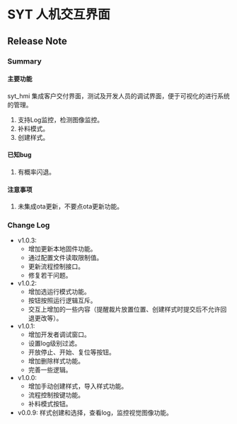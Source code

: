 # SYT 人机交互界面
## Release Note
### Summary
#### 主要功能
syt_hmi 集成客户交付界面，测试及开发人员的调试界面，便于可视化的进行系统的管理。

1. 支持Log监控，检测图像监控。
2. 补料模式。
3. 创建样式。

#### 已知bug
1. 有概率闪退。
#### 注意事项
1. 未集成ota更新，不要点ota更新功能。

### Change Log
- v1.0.3:
    - 增加更新本地固件功能。
    - 通过配置文件读取限制值。
    - 更新流程控制接口。
    - 修复若干问题。
- v1.0.2:
    - 增加选运行模式功能。
    - 按钮按照运行逻辑互斥。
    - 交互上增加的一些内容（提醒裁片放置位置、创建样式时提交后不允许回退更改等）。
- v1.0.1:
    - 增加开发者调试窗口。
    - 设置log级别过滤。
    - 开放停止、开始、复位等按钮。
    - 增加删除样式功能。
    - 完善一些逻辑。
- v1.0.0:
    - 增加手动创建样式，导入样式功能。
    - 流程控制按键功能。
    - 补料模式按钮。
- v0.0.9: 样式创建和选择，查看log，监控视觉图像功能。
